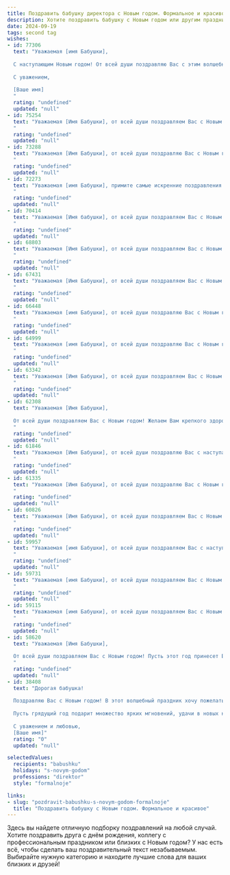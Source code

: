 ```yaml
---
title: Поздравить бабушку директора с Новым годом. Формальное и красивое
description: Хотите поздравить бабушку с Новым годом или другим праздником? Наш ИИ создаст незабываемое поздравление, а вы обязательно выделитесь среди других.  
date: 2024-09-19
tags: second tag
wishes:
- id: 77306
  text: "Уважаемая [имя Бабушки],
  
  С наступающим Новым годом! От всей души поздравляю Вас с этим волшебным праздником. Желаю Вам крепкого здоровья, благополучия, семейного тепла и только радостных событий в новом году. Пусть он принесет Вам много приятных моментов, исполнения желаний и много позитивных эмоций.
  
  С уважением,
  
  [Ваше имя]
  "
  rating: "undefined"
  updated: "null"
- id: 75254
  text: "Уважаемая [Имя Бабушки], от всей души поздравляем Вас с Новым годом! Желаем Вам крепкого здоровья,  радости, благополучия и исполнения всех желаний в новом году. Пусть наступающий год принесет Вам много приятных моментов, ярких впечатлений и счастливых мгновений.
  "
  rating: "undefined"
  updated: "null"
- id: 73288
  text: "Уважаемая [Имя Бабушки], от всей души поздравляю Вас с Новым годом! Желаю Вам крепкого здоровья, благополучия, исполнения всех желаний и чтобы наступающий год был полон ярких событий, радостных моментов и душевного тепла. Пусть Ваш директорский талант и опыт приносят Вам удовлетворение и успех во всех начинаниях!
  "
  rating: "undefined"
  updated: "null"
- id: 72273
  text: "Уважаемая [имя Бабушки], примите самые искренние поздравления с Новым годом! Желаю Вам крепкого здоровья, семейного благополучия,  счастливых мгновений и исполнения всех желаний! Пусть новый год принесет Вам только радость, успех и процветание!
  "
  rating: "undefined"
  updated: "null"
- id: 70414
  text: "Уважаемая [Имя бабушки], от всей души поздравляем Вас с Новым годом! Желаем Вам крепкого здоровья, семейного благополучия, неиссякаемой энергии и всего самого доброго в наступающем году. Пусть Новый год принесет Вам много радостных моментов и исполнит все Ваши мечты!
  "
  rating: "undefined"
  updated: "null"
- id: 68803
  text: "Уважаемая [Имя Бабушки], от всей души поздравляем Вас с Новым годом! Желаем Вам крепкого здоровья, благополучия, ярких впечатлений и исполнения всех желаний! Пусть Новый год принесет Вам только радость, любовь и успех.
  "
  rating: "undefined"
  updated: "null"
- id: 67431
  text: "Уважаемая [Имя Бабушки], от всей души поздравляем Вас с Новым годом! Пусть наступающий год принесет Вам крепкое здоровье, благополучие, радость и душевный покой. Желаем Вам успехов в Вашей ответственной работе директора, новых достижений и заслуженного уважения.
  "
  rating: "undefined"
  updated: "null"
- id: 66448
  text: "Уважаемая [имя Бабушки], от всей души поздравляю Вас с Новым годом! Желаю Вам крепкого здоровья, семейного благополучия,  радости и оптимизма в новом году. Пусть он принесет Вам много светлых моментов,  и пусть все Ваши начинания будут успешными!
  "
  rating: "undefined"
  updated: "null"
- id: 64999
  text: "Уважаемая [имя Бабушки], от всей души поздравляю Вас с Новым годом! Желаю Вам крепкого здоровья, неиссякаемой энергии, радости и тепла в кругу близких. Пусть наступающий год принесет Вам новые успехи в Вашей работе директора и исполнит все сокровенные мечты. С Новым годом!
  "
  rating: "undefined"
  updated: "null"
- id: 63342
  text: "Уважаемая [Имя Бабушки], от всей души поздравляем Вас с Новым годом! Желаем Вам крепкого здоровья, семейного благополучия, радости и  успехов в  Вашей  ответственной  работе  Директора. Пусть 2024 год принесет Вам новые  силы, вдохновение и  яркие  впечатления!
  "
  rating: "undefined"
  updated: "null"
- id: 62308
  text: "Уважаемая [Имя Бабушки],
  
  От всей души поздравляем Вас с Новым годом! Желаем Вам крепкого здоровья, семейного благополучия, ярких впечатлений и исполнения всех желаний. Пусть наступающий год принесет Вам много радостных моментов, душевного тепла и успехов в Вашей директорской деятельности.
  "
  rating: "undefined"
  updated: "null"
- id: 61846
  text: "Уважаемая [Имя Бабушки], от всей души поздравляю Вас с наступающим Новым годом! Желаю Вам крепкого здоровья, семейного благополучия и ярких, запоминающихся моментов в новом году. Пусть все Ваши начинания будут успешными, а работа - приносить только удовлетворение. С Новым годом!
  "
  rating: "undefined"
  updated: "null"
- id: 61335
  text: "Уважаемая [Имя Бабушки], от всей души поздравляю Вас с Новым годом! Пусть грядущий год принесет Вам крепкое здоровье, безграничное счастье и исполнение всех желаний. Желаю Вам праздничного настроения, тепла домашнего очага и уютных семейных вечеров. Пусть Ваш профессиональный путь, как директора, всегда будет наполнен успехом и признанием.
  "
  rating: "undefined"
  updated: "null"
- id: 60826
  text: "Уважаемая [Имя Бабушки], от всей души поздравляем Вас с Новым годом! Желаем Вам крепкого здоровья, душевного тепла, радости и благополучия в наступающем году. Пусть он принесет Вам много ярких моментов, приятных встреч и исполнение самых заветных желаний.
  "
  rating: "undefined"
  updated: "null"
- id: 59957
  text: "Уважаемая [имя Бабушки], от всей души поздравляем Вас с наступающим Новым годом! Желаем Вам крепкого здоровья, благополучия и радости в новом году. Пусть он принесет Вам только приятные моменты, а Ваша работа в качестве директора приносит Вам удовлетворение. С Новым годом!
  "
  rating: "undefined"
  updated: "null"
- id: 59731
  text: "Уважаемая [имя Бабушки], от всей души поздравляем Вас с Новым годом! Желаем Вам крепкого здоровья, благополучия, радости и семейного тепла в новом году. Пусть все Ваши начинания будут успешными, а рядом всегда будут любящие и заботливые люди.
  "
  rating: "undefined"
  updated: "null"
- id: 59115
  text: "Уважаемая [имя Бабушки], от всей души поздравляем Вас с Новым годом! Желаем Вам крепкого здоровья, семейного благополучия и ярких, светлых дней в наступающем году. Пусть этот Новый год принесет Вам новые достижения,  радости и исполнение самых заветных желаний!
  "
  rating: "undefined"
  updated: "null"
- id: 58620
  text: "Уважаемая [Имя Бабушки],
  
  От всей души поздравляем Вас с Новым годом! Пусть этот год принесет Вам крепкое здоровье, море радости и множество приятных моментов. Желаем Вам, чтобы все ваши начинания были успешными, а в душе царила гармония и благополучие. С Новым годом!
  "
  rating: "undefined"
  updated: "null"
- id: 38408
  text: "Дорогая бабушка!
  
  Поздравляю Вас с Новым годом! В этот волшебный праздник хочу пожелать Вам крепкого здоровья, счастья и благополучия. Пусть каждый день приносит радость и вдохновение, а заботы обходят стороной. Ваши мудрость и забота всегда освещают наш путь, и я горжусь тем, что Вы — моя бабушка.
  
  Пусть грядущий год подарит множество ярких мгновений, удачи в новых начинаниях и осуществление всех замыслов. Спасибо Вам за все, что Вы делаете для нашей семьи.
  
  С уважением и любовью,
  [Ваше имя]"
  rating: "0"
  updated: "null"

selectedValues:
  recipients: "babushku"
  holidays: "s-novym-godom"
  professions: "direktor"
  style: "formalnoje"

links:
- slug: "pozdravit-babushku-s-novym-godom-formalnoje"
  title: "Поздравить бабушку с Новым годом. Формальное и красивое"
---
```


Здесь вы найдете отличную подборку поздравлений на любой случай. 
Хотите поздравить друга с днём рождения, коллегу с профессиональным праздником или близких с Новым годом? У нас есть всё, чтобы сделать ваш поздравительный текст незабываемым. Выбирайте нужную категорию и находите лучшие слова для ваших близких и друзей!
